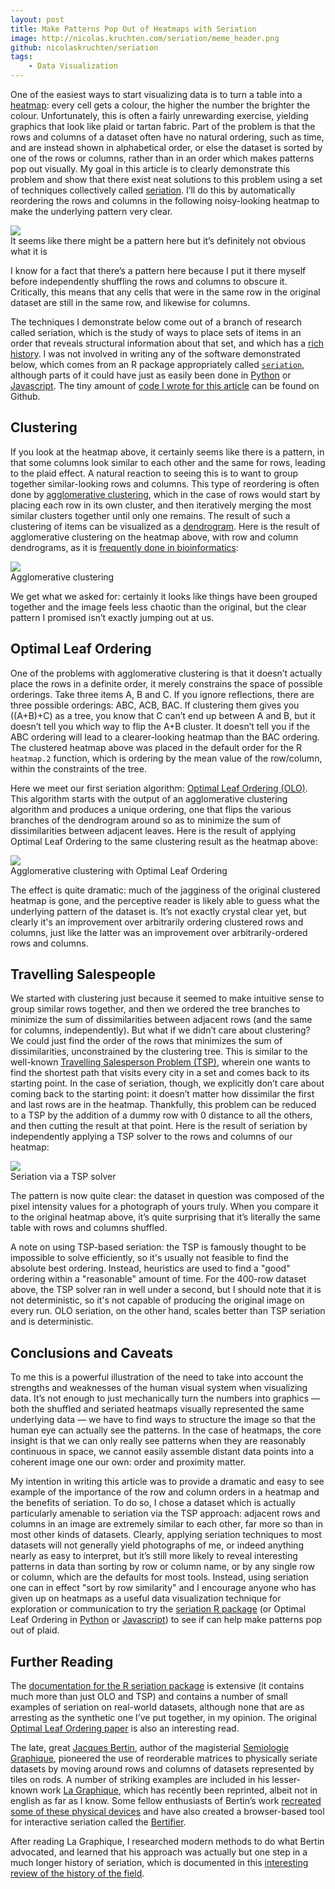 ```yaml
---
layout: post
title: Make Patterns Pop Out of Heatmaps with Seriation
image: http://nicolas.kruchten.com/seriation/meme_header.png
github: nicolaskruchten/seriation
tags:
    - Data Visualization
---
```


One of the easiest ways to start visualizing data is to turn a table into a [heatmap]: every cell gets a colour, the higher the number the brighter the colour. Unfortunately, this is often a fairly unrewarding exercise, yielding graphics that look like plaid or tartan fabric. Part of the problem is that the rows and columns of a dataset often have no natural ordering, such as time, and are instead shown in alphabetical order, or else the dataset is sorted by one of the rows or columns, rather than in an order which makes patterns pop out visually. My goal in this article is to clearly demonstrate this problem and show that there exist neat solutions to this problem using a set of techniques collectively called [seriation]. I’ll do this by automatically reordering the rows and columns in the following noisy-looking heatmap to make the underlying pattern very clear.

<!-- more -->

![](http://nicolas.kruchten.com/seriation/shuffled_both.png)
<br />It seems like there might be a pattern here but it’s definitely not obvious what it is

I know for a fact that there’s a pattern here because I put it there myself before independently shuffling the rows and columns to obscure it. Critically, this means that any cells that were in the same row in the original dataset are still in the same row, and likewise for columns.

The techniques I demonstrate below come out of a branch of research called seriation, which is the study of ways to place sets of items in an order that reveals structural information about that set, and which has a [rich history][history]. I was not involved in writing any of the software demonstrated below, which comes from an R package appropriately called [`seriation`][seriation_r], although parts of it could have just as easily been done in [Python] or [Javascript]. The tiny amount of [code I wrote for this article][gh] can be found on Github.

## Clustering

If you look at the heatmap above, it certainly seems like there is a pattern, in that some columns look similar to each other and the same for rows, leading to the plaid effect. A natural reaction to seeing this is to want to group together similar-looking rows and columns. This type of reordering is often done by [agglomerative clustering], which in the case of rows would start by placing each row in its own cluster, and then iteratively merging the most similar clusters together until only one remains. The result of such a clustering of items can be visualized as a [dendrogram]. Here is the result of agglomerative clustering on the heatmap above, with row and column dendrograms, as it is [frequently done in bioinformatics][bio]:

![](http://nicolas.kruchten.com/seriation/clustered.png)
<br />Agglomerative clustering

We get what we asked for: certainly it looks like things have been grouped together and the image feels less chaotic than the original, but the clear pattern I promised isn’t exactly jumping out at us.

## Optimal Leaf Ordering

One of the problems with agglomerative clustering is that it doesn’t actually place the rows in a definite order, it merely constrains the space of possible orderings. Take three items A, B and C. If you ignore reflections, there are three possible orderings: ABC, ACB, BAC. If clustering them gives you ((A+B)+C) as a tree, you know that C can’t end up between A and B, but it doesn’t tell you which way to flip the A+B cluster. It doesn’t tell you if the ABC ordering will lead to a clearer-looking heatmap than the BAC ordering. The clustered heatmap above was placed in the default order for the R `heatmap.2` function, which is ordering by the mean value of the row/column, within the constraints of the tree.

Here we meet our first seriation algorithm: [Optimal Leaf Ordering (OLO)][olo]. This algorithm starts with the output of an agglomerative clustering algorithm and produces a unique ordering, one that flips the various branches of the dendrogram around so as to minimize the sum of dissimilarities between adjacent leaves. Here is the result of applying Optimal Leaf Ordering to the same clustering result as the heatmap above:

![](http://nicolas.kruchten.com/seriation/clustered_olo.png)
<br />Agglomerative clustering with Optimal Leaf Ordering

The effect is quite dramatic: much of the jagginess of the original clustered heatmap is gone, and the perceptive reader is likely able to guess what the underlying pattern of the dataset is. It’s not exactly crystal clear yet, but clearly it's an improvement over arbitrarily ordering clustered rows and columns, just like the latter was an improvement over arbitrarily-ordered rows and columns.

## Travelling Salespeople

We started with clustering just because it seemed to make intuitive sense to group similar rows together, and then we ordered the tree branches to minimize the sum of dissimilarities between adjacent rows (and the same for columns, independently). But what if we didn’t care about clustering? We could just find the order of the rows that minimizes the sum of dissimilarities, unconstrained by the clustering tree. This is similar to the well-known [Travelling Salesperson Problem (TSP)][tsp], wherein one wants to find the shortest path that visits every city in a set and comes back to its starting point. In the case of seriation, though, we explicitly don’t care about coming back to the starting point: it doesn’t matter how dissimilar the first and last rows are in the heatmap. Thankfully, this problem can be reduced to a TSP by the addition of a dummy row with 0 distance to all the others, and then cutting the result at that point. Here is the result of seriation by independently applying a TSP solver to the rows and columns of our heatmap:


![](http://nicolas.kruchten.com/seriation/tsp.png)
<br />Seriation via a TSP solver

The pattern is now quite clear: the dataset in question was composed of the pixel intensity values for a photograph of yours truly. When you compare it to the original heatmap above, it’s quite surprising that it’s literally the same table with rows and columns shuffled.

A note on using TSP-based seriation: the TSP is famously thought to be impossible to solve efficiently, so it's usually not feasible to find the absolute best ordering. Instead, heuristics are used to find a "good" ordering within a "reasonable" amount of time. For the 400-row dataset above, the TSP solver ran in well under a second, but I should note that it is not deterministic, so it's not capable of producing the original image on every run. OLO seriation, on the other hand, scales better than TSP seriation and is deterministic.

## Conclusions and Caveats

To me this is a powerful illustration of the need to take into account the strengths and weaknesses of the human visual system when visualizing data. It’s not enough to just mechanically turn the numbers into graphics &mdash; both the shuffled and seriated heatmaps visually represented the same underlying data &mdash; we have to find ways to structure the image so that the human eye can actually see the patterns. In the case of heatmaps, the core insight is that we can only really see patterns when they are reasonably continuous in space, we cannot easily assemble distant data points into a coherent image one our own: order and proximity matter.

My intention in writing this article was to provide a dramatic and easy to see example of the importance of the row and column orders in a heatmap and the benefits of seriation. To do so, I chose a dataset which is actually particularly amenable to seriation via the TSP approach: adjacent rows and columns in an image are extremely similar to each other, far more so than in most other kinds of datasets. Clearly, applying seriation techniques to most datasets will not generally yield photographs of me, or indeed anything nearly as easy to interpret, but it’s still more likely to reveal interesting patterns in data than sorting by row or column name, or by any single row or column, which are the defaults for most tools. Instead, using seriation one can in effect "sort by row similarity" and I encourage anyone who has given up on heatmaps as a useful data visualization technique for exploration or communication to try the [seriation R package][seriation_r] (or Optimal Leaf Ordering in [Python] or [Javascript]) to see if can help make patterns pop out of plaid.

## Further Reading

The [documentation for the R seriation package][seriation_r] is extensive (it contains much more than just OLO and TSP) and contains a number of small examples of seriation on real-world datasets, although none that are as arresting as the synthetic one I’ve put together, in my opinion. The original [Optimal Leaf Ordering paper][olo] is also an interesting read.

The late, great [Jacques Bertin][jb], author of the magisterial [Semiologie Graphique][sg], pioneered the use of reorderable matrices to physically seriate datasets by moving around rows and columns of datasets represented by tiles on rods. A number of striking examples are included in his lesser-known work [La Graphique][lg], which has recently been reprinted, albeit not in english as far as I know. Some fellow enthusiasts of Bertin’s work [recreated some of these physical devices][diy] and have also created a browser-based tool for interactive seriation called the [Bertifier].

After reading La Graphique, I researched modern methods to do what Bertin advocated, and learned that his approach was actually but one step in a much longer history of seriation, which is documented in this [interesting review of the history of the field][history].


[heatmap]: https://en.wikipedia.org/wiki/Heat_map
[seriation]: https://en.wikipedia.org/wiki/Seriation_(statistics)
[seriation_r]: https://cran.r-project.org/web/packages/seriation/vignettes/seriation.pdf
[Python]: https://docs.scipy.org/doc/scipy/reference/generated/scipy.cluster.hierarchy.linkage.html
[Javascript]: https://github.com/jdfekete/reorder.js/
[gh]: https://github.com/nicolaskruchten/seriation
[agglomerative clustering]: https://en.wikipedia.org/wiki/Hierarchical_clustering#Agglomerative_clustering_example
[dendrogram]: https://en.wikipedia.org/wiki/Dendrogram
[bio]: https://www.google.com/images?q=bioinformatics+heatmap
[olo]: http://www.cs.cmu.edu/~zivbj/compBio/BarGifJaa-ismb01.pdf
[tsp]: https://en.wikipedia.org/wiki/Travelling_salesman_problem
[jb]: https://en.wikipedia.org/wiki/Jacques_Bertin
[sg]: http://esripress.esri.com/display/index.cfm?fuseaction=display&websiteID=190
[lg]: http://www.zones-sensibles.org/jacques-bertin-la-graphique-et-le-traitement-graphique-de-linformation/
[diy]: http://www.aviz.fr/diyMatrix/
[Bertifier]: http://www.aviz.fr/Bertifier/Bertifier
[history]: http://innar.com/Liiv_Seriation.pdf
